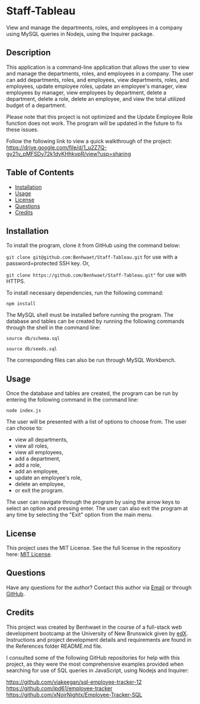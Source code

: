# Staff-Tableau

View and manage the departments, roles, and employees in a company using MySQL queries in Nodejs, using the Inquirer package.

## Description

This application is a command-line application that allows the user to view and manage the departments, roles, and employees in a company. The user can add departments, roles, and employees, view departments, roles, and employees, update employee roles, update an employee's manager, view employees by manager, view employees by department, delete a department, delete a role, delete an employee, and view the total utilized budget of a department.

Please note that this project is not optimized and the Update Employee Role function does not work. The program will be updated in the future to fix these issues.

Follow the following link to view a quick walkthrough of the project:
<https://drive.google.com/file/d/1_u2Z7Q-gv21v_pMFSDy72k1dyKHhkvpR/view?usp=sharing>

## Table of Contents

* [Installation](#installation)
* [Usage](#usage)
* [License](#license)
* [Questions](#questions)
* [Credits](#credits)

## Installation

To install the program, clone it from GitHub using the command below:

```git clone git@github.com:Benhwaet/Staff-Tableau.git``` for use with a password=protected SSH key. Or,

```git clone https://github.com/Benhwaet/Staff-Tableau.git"``` for use with HTTPS.

To install necessary dependencies, run the following command:

```npm install```

The MySQL shell must be installed before running the program. The database and tables can be created by running the following commands through the shell in the command line:

```source db/schema.sql```

```source db/seeds.sql```

The corresponding files can also be run through MySQL Workbench.

## Usage

Once the database and tables are created, the program can be run by entering the following command in the command line:

```node index.js```

The user will be presented with a list of options to choose from.
The user can choose to:

* view all departments,
* view all roles,
* view all employees,
* add a department,
* add a role,
* add an employee,
* update an employee's role,
* delete an employee,
* or exit the program.

The user can navigate through the program by using the arrow keys to select an option and pressing enter. The user can also exit the program at any time by selecting the "Exit" option from the main menu.

## License

This project uses the MIT License. See the full license in the repository here: [MIT License](./LICENSE).

## Questions

Have any questions for the author? Contact this author via [Email](mailto:benhwaet@gmail.com) or through [GitHub](https://github.com/Benhwaet).

## Credits

This project was created by Benhwaet in the course of a full-stack web development bootcamp at the University of New Brunswick given by [edX](https://www.edx.org). Instructions and project development details and requirements are found in the References folder README.md file.

I consulted some of the following GitHub repositories for help with this project, as they were the most comprehensive examples provided when searching for use of SQL queries in JavaScript, using Nodejs and Inquirer:

<https://github.com/viakeegan/sql-employee-tracker-12>
<https://github.com/jpd61/employee-tracker>
<https://github.com/xNoirNightx/Employee-Tracker-SQL>
